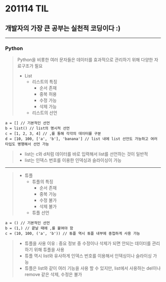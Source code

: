 # 201114 TIL
## 개발자의 가장 큰 공부는 실천적 코딩이다 :)
-----------------
### Python
> Python을 비롯한 여러 문자들은 데이터를 효과적으로 관리하기 위해 다양한 자료구조가 필요
> * List
>   * 리스트의 특징
>     * 순서 존재
>     * 중복 허용
>     * 수정 가능
>     * 삭제 가능
>   * 리스트의 선언

    a = [] // 기본적인 선언
    b = list() // list의 명시적 선언
    c = [1, 2, 3, 4] // ,를 통해 각각의 데이터를 구분
    d = [10, 100, ['a', 'b'], 'banana'] // list 내에 list 선언도 가능하고 여러 타입도 병행해서 선언 가능
    
>   * list는 c와 d처럼 데이터를 바로 입력해서 list를 선언하는 것이 일반적
>   * list는 인덱스 번호를 이용한 인덱싱과 슬라이싱이 가능
-----------------------
> * 튜플
>   * 튜플의 특징
>     * 순서 존재
>     * 중복 가능
>     * 수정 불가
>     * 삭제 불가
>   * 튜플 선언

    a = () // 기본적인 선언
    b = (1,) // 끝날 때에 ,를 붙여야 함
    c = (10, 100, ('a', 'b')) // 튜플 역시 튜플 내부에 중첩하게 사용 가능

>   * 튜플을 사용 이유 : 중요 정보 중 수정이나 삭제가 되면 안되는 데이터를 관리하기 위해 튜플을 사용
>   * 튜플 역시 list와 유사하게 인덱스 번호를 이용해서 인덱싱이나 슬라이싱 가능
>   * 튜플은 list와 같이 여러 기능을 사용 할 수 있지만, list에서 사용하는 del이나 remove 같은 삭제, 수정은 불가
